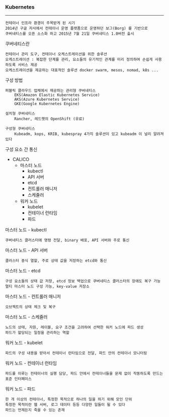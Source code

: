 ### Kubernetes

---

    컨테이너 인프라 환경이 주목받게 된 시기
    2014년 구글 자사에서 컨테이너 운영 플랫폼으로 운영하던 보그(Borg) 를 기반으로
    쿠버네티스를 오픈 소스화 하고 2015년 7월 21일 쿠버네티스 1.0버전 출시

쿠버네티스란

    컨테이너 관리 도구, 컨테이너 오케스트레이션을 위한 솔루션
    오케스트레이션 : 복잡한 단계를 관리, 요소들의 유기적인 관계를 미리 정의하여 손쉽게 사용하도록 서비스 제공
    오케스트레이션을 제공하는 대표적인 솔루션 docker swarm, mesos, nomad, k8s ...

구성 방법

    퍼블릭 클라우드 업체에서 재공하는 관리형 쿠버네티스
        EKS(Amazon Elastic Kubernetes Service)
        AKS(Azure Kubernetes Service)
        GKE(Google Kubernetes Engine) 

    설치형 쿠버네티스
        Rancher, 레드햇의 OpenShift (유료)

    구성형 쿠버네티스
        Kubeadm, kops, KRIB, kubespray 4가지 솔루션이 있고 kubeadm 이 널리 알려져있다

구성 요소 간 통신

* CALICO
  * 마스터 노드
    * kubectl
    * API 서버
    * etcd
    * 컨트롤러 매니저
    * 스케쥴러
  * 워커 노드
    * kubelet
    * 컨테이너 런타임
    * 파드  
  
마스터 노드 - kubectl

    쿠버네티스 클러스터에 명령 전달, binary 배포, API 서버와 주로 통신

마스터 노드 - API 서버

    클러스터 중식 열할, 주로 상태 값을 저장하는 etcd와 통신

마스터 노드 - etcd

    구성 요소들의 상태 값 저장, etcd 정보 백업으로 쿠버네티스 클러스터의 장애도 복구 가능
    멀티 마스터 노드 구성 가능, key-value 저장소

마스터 노드 - 컨트롤러 매니저

    오브젝트의 상태 체크 및 복구

마스터 노드 - 스케쥴러

    노드의 상태, 자원, 레이블, 요구 조건을 고려하여 선택한 워커 노드에 파드 생성
    파드가 할당되는 일정을 관리하는 역할

워커 노드 - kubelet

    파드의 구성 내용을 받아서 컨테이너 런타임으로 전달, 파드 안의 컨테이너 모니터링

워커 노드 - 컨테이너 런타임

    파드를 이루는 컨테이너의 실행 담당, 파드 안에서 컨테이너들을 문제 없이 작동하도록 만드는 표준 인터페이스

워커 노드 - 파드

    한 개 이상의 컨테이너, 특정한 목적으로 하나의 일을 하기 위해 모인 단위
    특정한 목적이란 웹 서버, 로그 데이터 등등 다양한 일들이 될 수 있다
    파드는 언제든지 죽을 수 있는 존재

